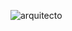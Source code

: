 ![arquitecto](https://github.com/emanuel-benjumea/libreria-grafos-bipartitos-/assets/66340501/7127fad1-7879-4655-908f-2aaafa344185)
